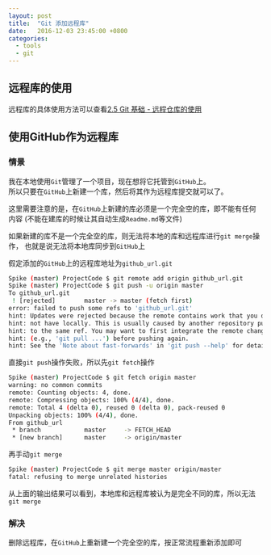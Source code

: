 ```yaml
---
layout: post
title:  "Git 添加远程库"
date:   2016-12-03 23:45:00 +0800
categories:
  - tools
  - git
---
```


## 远程库的使用

远程库的具体使用方法可以查看[2.5 Git 基础 - 远程仓库的使用][git remote]

[git remote]: https://git-scm.com/book/en/v2/Git-Basics-Working-with-Remotes

## 使用GitHub作为远程库

### 情景

我在本地使用`Git`管理了一个项目，现在想将它托管到`GitHub`上。  
所以只要在`GitHub`上新建一个库，然后将其作为远程库提交就可以了。  

这里需要注意的是，在`GitHub`上新建的库必须是一个完全空的库，即不能有任何内容
(不能在建库的时候让其自动生成`Readme.md`等文件)  

如果新建的库不是一个完全空的库，则无法将本地的库和远程库进行`git merge`操作，
也就是说无法将本地库同步到`GitHub`上

假定添加的`GitHub`上的远程库地址为`github_url.git`

```bash
Spike (master) ProjectCode $ git remote add origin github_url.git
Spike (master) ProjectCode $ git push -u origin master
To github_url.git
 ! [rejected]        master -> master (fetch first)
error: failed to push some refs to 'github_url.git'
hint: Updates were rejected because the remote contains work that you do
hint: not have locally. This is usually caused by another repository pushing
hint: to the same ref. You may want to first integrate the remote changes
hint: (e.g., 'git pull ...') before pushing again.
hint: See the 'Note about fast-forwards' in 'git push --help' for details.
```

直接`git push`操作失败，所以先`git fetch`操作

```bash
Spike (master) ProjectCode $ git fetch origin master
warning: no common commits
remote: Counting objects: 4, done.
remote: Compressing objects: 100% (4/4), done.
remote: Total 4 (delta 0), reused 0 (delta 0), pack-reused 0
Unpacking objects: 100% (4/4), done.
From github_url
 * branch            master     -> FETCH_HEAD
 * [new branch]      master     -> origin/master
```

再手动`git merge`

```bash
Spike (master) ProjectCode $ git merge master origin/master
fatal: refusing to merge unrelated histories
```

从上面的输出结果可以看到，本地库和远程库被认为是完全不同的库，所以无法`git merge`

### 解决

删除远程库，在`GitHub`上重新建一个完全空的库，按正常流程重新添加即可
